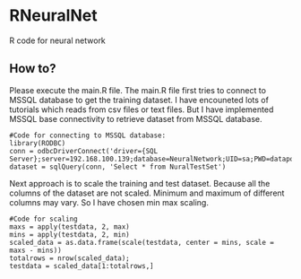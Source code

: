 # RNeuralNet
R code for neural network

## How to?
Please execute the main.R file. The main.R file first tries to connect to MSSQL database to get the training dataset. I have encouneted lots of tutorials which reads from csv files or text files. But I have implemented MSSQL base connectivity to retrieve dataset from MSSQL database. 

```
#Code for connecting to MSSQL database:
library(RODBC) 
conn = odbcDriverConnect('driver={SQL Server};server=192.168.100.139;database=NeuralNetwork;UID=sa;PWD=dataport')
dataset = sqlQuery(conn, 'Select * from NuralTestSet')
```

Next approach is to scale the training and test dataset. Because all the columns of the dataset are not scaled. Minimum and maximum of different columns may vary. So I have chosen min max scaling. 

```
#Code for scaling
maxs = apply(testdata, 2, max)
mins = apply(testdata, 2, min)
scaled_data = as.data.frame(scale(testdata, center = mins, scale = maxs - mins))
totalrows = nrow(scaled_data);
testdata = scaled_data[1:totalrows,]
```

